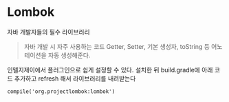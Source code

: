 

# Lombok

자바 개발자들의 필수 라이브러리

> 자바 개발 시 자주 사용하는 코드 Getter, Setter, 기본 생성자, toString 등 어노테이션을 자동 생성해준다.

인텔지제이에서 플러그인으로 쉽게 설정할 수 있다.
설치한 뒤 build.gradle에 아래 코드 추가하고 refresh  해서 라이브러리를 내려받는다
```
compile('org.projectlombok:lombok')
```
<!--stackedit_data:
eyJoaXN0b3J5IjpbLTEyNzUyMjkxOTRdfQ==
-->